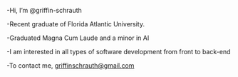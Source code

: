 -Hi, I’m @griffin-schrauth

-Recent graduate of Florida Atlantic University.

-Graduated Magna Cum Laude and a minor in AI

-I am interested in all types of software development from front to back-end

-To contact me, griffinschrauth@gmail.com

<!---
griffin-schrauth/griffin-schrauth is a ✨ special ✨ repository because its `README.md` (this file) appears on your GitHub profile.
You can click the Preview link to take a look at your changes.
--->
